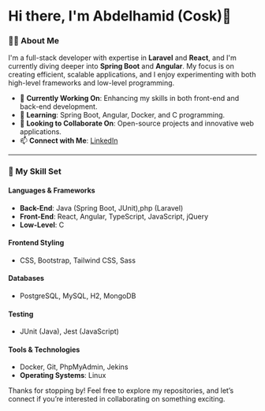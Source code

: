 # Hi there, I'm Abdelhamid (Cosk)👋

### 👨‍💻 About Me
I'm a full-stack developer with expertise in **Laravel** and **React**, and I'm currently diving deeper into **Spring Boot** and **Angular**. My focus is on creating efficient, scalable applications, and I enjoy experimenting with both high-level frameworks and low-level programming.

- 🔭 **Currently Working On**: Enhancing my skills in both front-end and back-end development.
- 🌱 **Learning**: Spring Boot, Angular, Docker, and C programming.
- 👯 **Looking to Collaborate On**: Open-source projects and innovative web applications.
- 📫 **Connect with Me**: [LinkedIn](https://www.linkedin.com/in/abdelhamid-lamtioui-3653a32a1/)

---

### 💼 My Skill Set

#### Languages & Frameworks
- **Back-End**: Java (Spring Boot, JUnit),php (Laravel)
- **Front-End**: React, Angular, TypeScript, JavaScript, jQuery
- **Low-Level**: C

#### Frontend Styling
- CSS, Bootstrap, Tailwind CSS, Sass

#### Databases
- PostgreSQL, MySQL, H2, MongoDB

#### Testing
- JUnit (Java), Jest (JavaScript)

#### Tools & Technologies
- Docker, Git, PhpMyAdmin, Jekins
- **Operating Systems**: Linux


Thanks for stopping by! Feel free to explore my repositories, and let’s connect if you’re interested in collaborating on something exciting.
